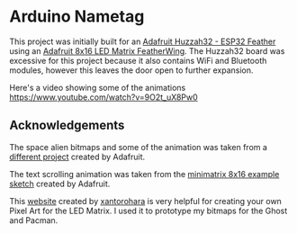 # Arduino Nametag
This project was initially built for an [Adafruit Huzzah32 - ESP32 Feather](https://www.adafruit.com/product/3405) using an [Adafruit 8x16 LED Matrix FeatherWing](https://www.adafruit.com/product/3154). The Huzzah32 board was excessive for this project because it also contains WiFi and Bluetooth modules, however this leaves the door open to further expansion.

Here's a video showing some of the animations https://www.youtube.com/watch?v=9O2t_uX8Pw0

## Acknowledgements
The space alien bitmaps and some of the animation was taken from a [different project](https://learn.adafruit.com/trinket-slash-gemma-space-invader-pendant/source-code) created by Adafruit.

The text scrolling animation was taken from the [minimatrix 8x16 example sketch](https://github.com/adafruit/Adafruit_LED_Backpack/blob/master/examples/minimatrix16x8/minimatrix16x8.ino) created by Adafruit.

This [website](https://xantorohara.github.io/led-matrix-editor/#99bbff99bb99ff7e]) created by [xantorohara](https://github.com/xantorohara) is very helpful for creating your own Pixel Art for the LED Matrix. I used it to prototype my bitmaps for the Ghost and Pacman.